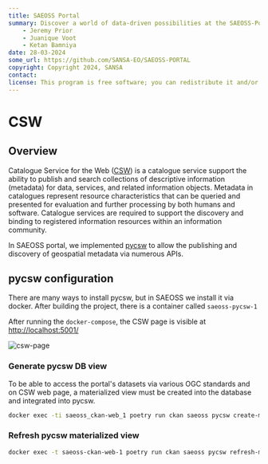 ```yaml
---
title: SAEOSS Portal
summary: Discover a world of data-driven possibilities at the SAEOSS-Portal, where information converges to empower data sharing and decision-making.
    - Jeremy Prior
    - Juanique Voot
    - Ketan Bamniya
date: 28-03-2024
some_url: https://github.com/SANSA-EO/SAEOSS-PORTAL
copyright: Copyright 2024, SANSA
contact:
license: This program is free software; you can redistribute it and/or modify it under the terms of the GNU Affero General Public License as published by the Free Software Foundation; either version 3 of the License, or (at your option) any later version.
---
```


# CSW

## Overview

Catalogue Service for the Web ([CSW](https://www.ogc.org/standard/cat/)) is a catalogue service support the ability to 
publish and search collections of descriptive information (metadata) for data, services, and related information objects. 
Metadata in catalogues represent resource characteristics that can be queried and presented for evaluation and further 
processing by both humans and software. Catalogue services are required to support the discovery and binding to registered 
information resources within an information community.


In SAEOSS portal, we implemented [pycsw](https://pycsw.org) to allow the publishing and discovery of geospatial metadata 
via numerous APIs. 



## pycsw configuration

There are many ways to install pycsw, but in SAEOSS we install it via docker. After building the project, there is a 
container called `saeoss-pycsw-1`

After running the `docker-compose`, the CSW page is visible at [http://localhost:5001/](http://localhost:5001/)

![csw-page](img/csw-page.png)


### Generate pycsw DB view

To be able to access the portal's datasets via various OGC standards and on CSW web page, a materialized view 
must be created into the database and integrated into pycsw. 

```bash
docker exec -ti saeoss_ckan-web_1 poetry run ckan saeoss pycsw create-materialized-view
```


### Refresh pycsw materialized view



```bash
docker exec -t saeoss-ckan-web-1 poetry run ckan saeoss pycsw refresh-materialized-view
```
